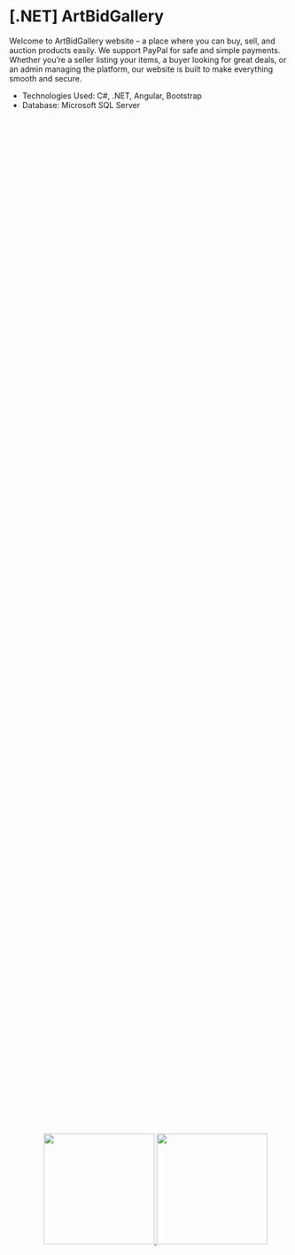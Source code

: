 # [.NET] ArtBidGallery
Welcome to ArtBidGallery website – a place where you can buy, sell, and auction products easily. We support PayPal for safe and simple payments. Whether you’re a seller listing your items, a buyer looking for great deals, or an admin managing the platform, our website is built to make everything smooth and secure.
- Technologies Used: C#, .NET, Angular, Bootstrap
- Database: Microsoft SQL Server
    <div style="display: flex; justify-content: center; align-items: center; height: 100%; width: 100%;">
        <p align="center">
        <a href="https://dotnet.microsoft.com/fr-fr/" target="_blank">
        <img src="https://github.com/user-attachments/assets/216cb6fd-4151-4a68-91a8-380f68c55202" width="200"> 
        <img src="https://github.com/user-attachments/assets/be5d8671-ade8-46d5-aa5b-835665104341" width="200">
        </a></p>
    </div>

## Introduction
ArtBidGallery website features three main roles: Users, which include Sellers and Buyers, and Admins. Each role is designed with distinct functionalities to ensure a seamless experience. Sellers can list and manage their products, Buyers can browse, bid, or purchase with ease, and Admins oversee the platform to maintain smooth operations and security. Together, these roles create a dynamic and efficient marketplace for everyone.
<h4>1. User</h4> 
- This is the home page of ArtBidGallery, this website offers both light mode and dark mode, allowing users to switch between them for a more comfortable browsing experience, whether during the day or at night.
</br>
<div style="display: flex; justify-content: center; align-items: center; height: 100%; width: 100%;">
        <p align="center">
        <img src="https://github.com/user-attachments/assets/0e508bde-874c-47cd-aa30-c33a0786bf88" width=350"> 
        <img src="https://github.com/user-attachments/assets/c94970c2-e1d7-4bd0-ac52-eda3c95c8b3b" width="400">
        </p>
</div>
</br>
- This is the detail Product Page, all attribute of an art will display here. 
<p align="center">
    <img src="https://github.com/user-attachments/assets/4147131f-4dd8-4ec3-980d-1e4b742f9bdc" width=500"><br/> 
    <i>User Information Page</i>
</p>
</br>

- This is your Shopping Cart, where you can add items to purchase
<p align="center">
    <img src="https://github.com/user-attachments/assets/8680ab5f-aa00-4923-bc3a-f683545622b7" width=500> <br/> 
    <i>Shopping cart</i>
</p>
</br>

- This is the Checkout Page, where you can update your shipping address and make payments using PayPal when you want to buy Art
<div style="display: flex; justify-content: center; align-items: center; height: 100%; width: 100%;">
        <p align="center">
        <img src="https://github.com/user-attachments/assets/1341a2ea-25c7-4cda-a75b-c391a23db0f1" width=350"> 
        <img src="https://github.com/user-attachments/assets/1a7c196a-e049-457c-bf87-0e5caaea6b1a" width="400" height="200">
        </p>
</div>
</br>

- This is Auction Page where auction items are displayed. All items available for auction are created by the admin
<p align="center">
    <img src="https://github.com/user-attachments/assets/a85463ff-d68a-41ef-b3b4-24c0d57e0540" width=500"> <br/> 
    <i>Auction page</i>
</p>
</br>

- This is a Detail Auction Page
<p align="center">
    <img src="https://github.com/user-attachments/assets/004465b2-ac10-433b-9a08-ce40d178d495" width=500"> <br/> 
    <i>Auction detail page</i>
</p>
</br>

- This is Post Art Page, Sellers have the ability to post and manage Art in this page, while buyers don't have this feature
<p align="center">
    <img src="https://github.com/user-attachments/assets/043082aa-ee33-4ac5-9f84-3e4568a34880" width=500"> <br/> 
    <i>Post Art Page</i>
</p>
</br>

- This is the User Information Page where you can edit your information and your address
<p align="center">
    <img src="https://github.com/user-attachments/assets/0ae6faf5-139b-4e33-8c54-80c7d56cfa47" width=500"> <br/> 
    <i>User Information Page</i>
</p>
</br>

- This is the Contact Page
<p align="center">
    <img src="https://github.com/user-attachments/assets/d2dac763-7ec8-4ec2-859e-defcab676002" width=500"> <br/> 
    <i>Contact Page</i>
</p>
</br>

- Interact with other users through the integrated chat feature
<div style="display: flex; justify-content: center; align-items: center; height: 100%; width: 100%;">
        <p align="center">
        <img src="https://github.com/user-attachments/assets/ec7807bb-afdc-4ebf-b252-1653d4be1e35" width=400"> 
        <img src="https://github.com/user-attachments/assets/6245540c-8d17-4169-9f0d-d685dcb848ea" width=400">
        </p>
</div>
</br>

<h4>2. Admin</h4> 

- On Admin's Page, Admins can manage sellers and buyers list
<p align="center">
    <img src="https://github.com/user-attachments/assets/0c2df455-6564-45aa-b21e-d8b1791a91f9" width=500"> <br/> 
    <i>Sellers List</i>
</p>
<p align="center">
    <img src="https://github.com/user-attachments/assets/29b0b1b0-d191-4a14-b933-f16874863d88" width=500"> <br/> 
    <i>Buyers List</i>
</p>
</br>

 - Admins can also create auction items based on products registered by sellers
<p align="center">
    <img src="https://github.com/user-attachments/assets/82a074f8-20af-4906-ab55-fa5b6ee7c7f5" width=500"> <br/> 
    <i>Needed Auction-Items List</i>
</p>
<p align="center">
    <img src="https://github.com/user-attachments/assets/af565e89-a61d-48a4-874d-021a11a80f95" width=500"> <br/> 
    <i>Create Auction</i>
</p>

<h4>3. Login vs Signup</h4> 
- You can create account or login by Google
<p align="center">
    <img src="https://github.com/user-attachments/assets/fecca6b9-2f36-4f6f-ae4c-e06ed9f0bf64" width=500"> <br/> 
    <i>Login</i>
</p>
<p align="center">
    <img src="https://github.com/user-attachments/assets/1bd83b22-c185-4f09-abd0-6189e2ec039a" width=500"> <br/> 
    <i>Signup</i>
</p>

## Security Vulnerabilities

If you have any questions or suggestions, feel free to reach out to me via email at [tnbao1009@gmail.com](tnbao1009@gmail.com).  I’d love to hear from you!

## License

The .NET framework is open-sourced software licensed under the [MIT license](https://opensource.org/licenses/M










